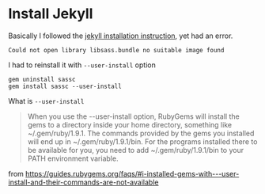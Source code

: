 # Install Jekyll

Basically I followed the [jekyll installation instruction](https://jekyllrb.com/docs/installation/macos/), yet had an error.

    Could not open library libsass.bundle no suitable image found

I had to reinstall it with `--user-install` option

    gem uninstall sassc
    gem install sassc --user-install

What is `--user-install`

> When you use the --user-install option, RubyGems will install the gems to a directory inside your home directory, something like ~/.gem/ruby/1.9.1. The commands provided by the gems you installed will end up in ~/.gem/ruby/1.9.1/bin. For the programs installed there to be available for you, you need to add ~/.gem/ruby/1.9.1/bin to your PATH environment variable.

from https://guides.rubygems.org/faqs/#i-installed-gems-with---user-install-and-their-commands-are-not-available
